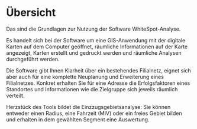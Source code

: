 # Übersicht 
Das sind die Grundlagen zur Nutzung der Software WhiteSpot-Analyse.

Es handelt sich bei der Software um eine GIS-Anwendung mit der digitale Karten auf dem Computer geöffnet, räumliche Informationen auf der Karte angezeigt, Karten erstellt und gedruckt werden und räumliche Analysen durchgeführt werden.

Die Software gibt Ihnen Klarheit über ein bestehendes Filialnetz, eignet sich aber auch für eine komplette Neuplanung und Erweiterung eines Filialnetzes. Konkret erhalten Sie für eine Adresse die Erfolgsfaktoren eines Standortes und Informationen wie die Zielgruppe sich jeweils räumlich verteilt.

Herzstück des Tools bildet die Einzzugsgebietsanalyse: Sie können entweder einen Radius, eine Fahrzeit (MIV) oder ein freies Gebiet bilden und erhalten in dem gewählten Segment eine Auswertung.


